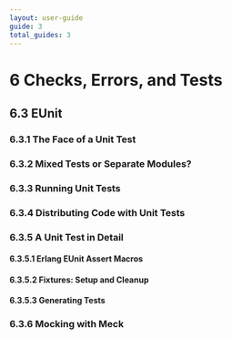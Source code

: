 ```yaml
---
layout: user-guide
guide: 3
total_guides: 3
---
```

# 6 Checks, Errors, and Tests

## 6.3 EUnit

### 6.3.1 The Face of a Unit Test

### 6.3.2 Mixed Tests or Separate Modules?

### 6.3.3 Running Unit Tests

### 6.3.4 Distributing Code with Unit Tests

### 6.3.5 A Unit Test in Detail

#### 6.3.5.1 Erlang EUnit Assert Macros

#### 6.3.5.2 Fixtures: Setup and Cleanup

#### 6.3.5.3 Generating Tests

### 6.3.6 Mocking with Meck
